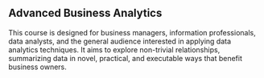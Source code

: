 ## Advanced Business Analytics
This course is designed for business managers, information professionals, data analysts, and the general audience interested in applying data analytics techniques. It aims to explore non-trivial relationships, summarizing data in novel, practical, and executable ways that benefit business owners.
